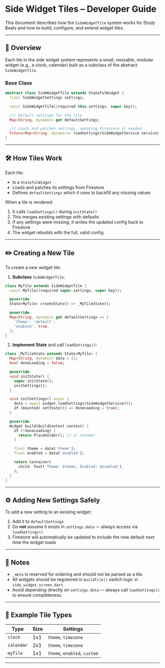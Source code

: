 # Side Widget Tiles – Developer Guide

This document describes how the `SideWidgetTile` system works for Study Beats and how to build, configure, and extend widget tiles.

---

## 🧱 Overview

Each tile in the side widget system represents a small, resizable, modular widget (e.g., a clock, calendar) built as a subclass of the abstract `SideWidgetTile`.

### Base Class

```dart
abstract class SideWidgetTile extends StatefulWidget {
  final SideWidgetSettings settings;

  const SideWidgetTile({required this.settings, super.key});

  /// Default settings for the tile
  Map<String, dynamic> get defaultSettings;

  /// Loads and patches settings, updating Firestore if needed
  Future<Map<String, dynamic>> loadSettings(SideWidgetService service);
}
```

---

## 🛠️ How Tiles Work

Each tile:
- Is a `StatefulWidget`
- Loads and patches its settings from Firestore
- Defines `defaultSettings` which it uses to backfill any missing values

When a tile is rendered:
1. It calls `loadSettings()` during `initState()`
2. This merges existing settings with defaults
3. If any settings were missing, it writes the updated config back to Firestore
4. The widget rebuilds with the full, valid config

---

## ✏️ Creating a New Tile

To create a new widget tile:

1. **Subclass** `SideWidgetTile`:
```dart
class MyTile extends SideWidgetTile {
  const MyTile({required super.settings, super.key});

  @override
  State<MyTile> createState() => _MyTileState();

  @override
  Map<String, dynamic> get defaultSettings => {
    'theme': 'default',
    'enabled': true,
  };
}
```

2. **Implement State** and call `loadSettings()`:
```dart
class _MyTileState extends State<MyTile> {
  Map<String, dynamic> data = {};
  bool doneLoading = false;

  @override
  void initState() {
    super.initState();
    initSettings();
  }

  void initSettings() async {
    data = await widget.loadSettings(SideWidgetService());
    if (mounted) setState(() => doneLoading = true);
  }

  @override
  Widget build(BuildContext context) {
    if (!doneLoading) {
      return Placeholder(); // or shimmer
    }

    final theme = data['theme'];
    final enabled = data['enabled'];

    return Container(
      child: Text('Theme: $theme, Enabled: $enabled'),
    );
  }
}
```

---

## ⚙️ Adding New Settings Safely

To add a new setting to an existing widget:
1. Add it to `defaultSettings`
2. Do **not** assume it exists in `settings.data` — always access via `loadSettings()`
3. Firestore will automatically be updated to include the new default next time the widget loads

---

## 🧪 Notes

- `_meta` is reserved for ordering and should not be parsed as a tile.
- All widgets should be registered in `buildTile()` switch logic in `side_widget_screen.dart`.
- Avoid depending directly on `settings.data` — always call `loadSettings()` to ensure completeness.

---

## 🧩 Example Tile Types

| Type        | Size  | Settings                      |
|-------------|-------|-------------------------------|
| `clock`     | 1x1   | `theme`, `timezone`           |
| `calendar`  | 2x1   | `theme`, `timezone`           |
| `myTile`    | 1x1   | `theme`, `enabled`, `custom`  |

---
